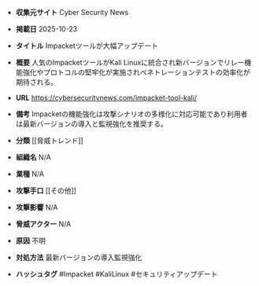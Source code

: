 - **収集元サイト**
Cyber Security News

- **掲載日**
2025-10-23

- **タイトル**
Impacketツールが大幅アップデート

- **概要**
人気のImpacketツールがKali Linuxに統合され新バージョンでリレー機能強化やプロトコルの堅牢化が実施されペネトレーションテストの効率化が期待される。

- **URL**
https://cybersecuritynews.com/impacket-tool-kali/

- **備考**
Impacketの機能強化は攻撃シナリオの多様化に対応可能であり利用者は最新バージョンの導入と監視強化を推奨する。

- **分類**
[[脅威トレンド]]

- **組織名**
N/A

- **業種**
N/A

- **攻撃手口**
[[その他]]

- **攻撃影響**
N/A

- **脅威アクター**
N/A

- **原因**
不明

- **対処方法**
最新バージョンの導入監視強化

- **ハッシュタグ**
#Impacket #KaliLinux #セキュリティアップデート
